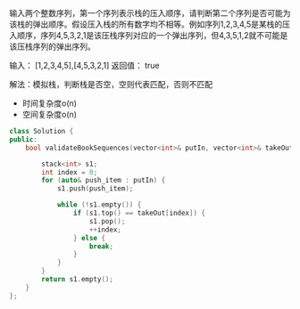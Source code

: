 <!--
 * @Author: huangqianfei
 * @Date: 2023-10-03 09:38:45
 * @LastEditTime: 2023-10-03 09:40:53
 * @Description: 
-->
输入两个整数序列，第一个序列表示栈的压入顺序，请判断第二个序列是否可能为该栈的弹出顺序。假设压入栈的所有数字均不相等。例如序列1,2,3,4,5是某栈的压入顺序，序列4,5,3,2,1是该压栈序列对应的一个弹出序列，但4,3,5,1,2就不可能是该压栈序列的弹出序列。

输入：
[1,2,3,4,5],[4,5,3,2,1]
返回值：
true

解法：模拟栈，判断栈是否空，空则代表匹配，否则不匹配
* 时间复杂度o(n)
* 空间复杂度o(n)
```cpp
class Solution {
public:
    bool validateBookSequences(vector<int>& putIn, vector<int>& takeOut) {

        stack<int> s1;
        int index = 0;
        for (auto& push_item : putIn) {
            s1.push(push_item);

            while (!s1.empty()) {
                if (s1.top() == takeOut[index]) {
                    s1.pop();
                    ++index;
                } else {
                    break;
                }
            }
        }
        return s1.empty();
    }
};
```